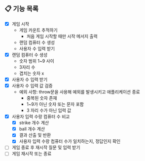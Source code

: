 ## 📋 기능 목록

- [x] 게임 시작 
  - 게임 카운트 추적하기 
    - 처음 게임 시작할 때만 시작 메서지 출력 
  - 랜덤 컴퓨터 수 생성
  - 사용자 수 입력 받기  
- [x] 랜덤 컴퓨터 수 생성
  - 숫자 범위 1~9 사이 
  - 3자리 수 
  - 겹치는 숫자 x 
- [x] 사용자 수 입력 받기 
- [x] 사용자 수 입력 값 검증 
  - 예외 사항: throw문을 사용해 예외를 발생시키고 애플리케이션 종료 
    - 중복된 숫자 존재 
    - 1~9가 아닌 숫자 또는 문자 포함 
    - 3 자리 수가 아닌 입력 값 
- [x] 사용자 입력 수랑 컴퓨터 수 비교
  - [x] strike 개수 계산 
  - [x] ball 개수 계산 
  - [x] 결과 산출 및 반환 
  - [x] 사용자 입력 수랑 컴퓨터 수가 일치하는지, 정답인지 확인 
- [ ] 게임 종료 후 재시작 질문 및 입력 받기 
- [ ] 게임 재시작 또는 종료 